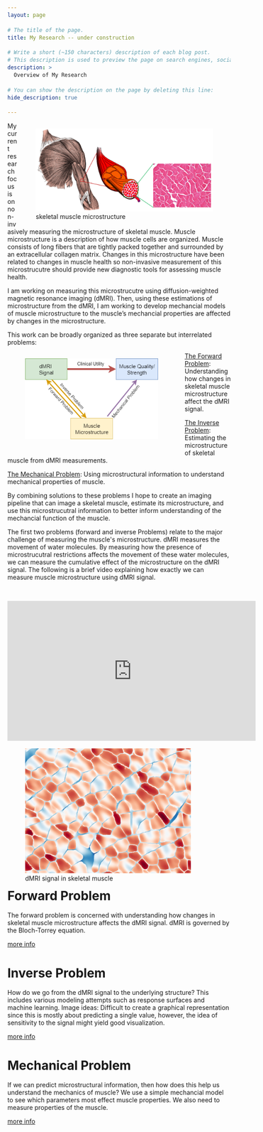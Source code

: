 ```yaml
---
layout: page

# The title of the page.
title: My Research -- under construction

# Write a short (~150 characters) description of each blog post.
# This description is used to preview the page on search engines, social media, etc.
description: >
  Overview of My Research

# You can show the description on the page by deleting this line:
hide_description: true

---
```


<figure style="float: right;">
<img src="/assets/img/microstructure_white.PNG"  width="400">     
<figcaption>skeletal muscle microstructure</figcaption>
</figure>

My current research focus is on non-invasively measuring the microstructure of skeletal muscle. Muscle microstructure is a description of how muscle cells are organized. Muscle consists of long fibers that are tightly packed together and surrounded by an extracellular collagen matrix. Changes in this microstructure have been related to changes in muscle health so non-invasive measurement of this microstrucutre should provide new diagnostic tools for assessing muscle health. 

I am working on measuring this microstrucutre using diffusion-weighted magnetic resonance imaging (dMRI). Then, using these estimations of microstructure from the dMRI, I am working to develop mechancial models of muscle microstructure to the muscle’s mechancial properties are affected by changes in the microstructure. 

This work can be broadly organized as three separate but interrelated problems:  
<figure style="float: left; padding-right:20px; padding-bottom:20px;">
<img src="/assets/img/project_scheme.png"  width="300" vspace>
</figure>

[The Forward Problem](#forward-problem): Understanding how changes in skeletal muscle microstructure affect the dMRI signal.

[The Inverse Problem](#inverse-problem): Estimating the microstructure of skeletal muscle from dMRI measurements.

[The Mechanical Problem](#mechanical-problem): Using microstructural information to understand mechanical properties of muscle. 

By combining solutions to these problems I hope to create an imaging pipeline that can image a skeletal muscle, estimate its microstructure, and use this microstrucutral information to better inform understanding of the mechancial function of the muscle.   

The first two problems (forward and inverse Problems) relate to the major challenge of measuring the muscle's microstructure. dMRI measures the movement of water molecules. By measuring how the presence of microstrucutral restrictions affects the movement of these water molecules, we can measure the cumulative effect of the microstructure on the dMRI signal. The following is a brief video explaining how exactly we can measure muscle microstructure using dMRI signal. 

&nbsp;

<iframe width="560" height="315" src="https://www.youtube.com/embed/KDJG7JLhH2M" frameborder="0" allow="accelerometer; autoplay; encrypted-media; gyroscope; picture-in-picture" allowfullscreen></iframe>

<figure style="float: right; padding-right:50px;">
<img src="/assets/img/final_frame_hist.png"  width="400">     
<figcaption>dMRI signal in skeletal muscle</figcaption>
</figure>

# Forward Problem

The forward problem is concerned with understanding how changes in skeletal muscle microstructure affects the dMRI signal. dMRI is governed by the Bloch-Torrey equation. 

[more info](/pages/forward-problem/)

# Inverse Problem

How do we go from the dMRI signal to the underlying structure? This includes various modeling attempts such as response surfaces and machine learning. 
Image ideas: Difficult to create a graphical representation since this is mostly about predicting a single value, however, the idea of sensitivity to the signal might yield good visualization. 

[more info](/pages/inverse-problem/)

# Mechanical Problem

If we can predict microstructural information, then how does this help us understand the mechanics of muscle? We use a simple mechancial model to see which parameters most effect muscle properties. We also need to measure properties of the muscle. 

[more info](/pages/mechanical-problem/)


